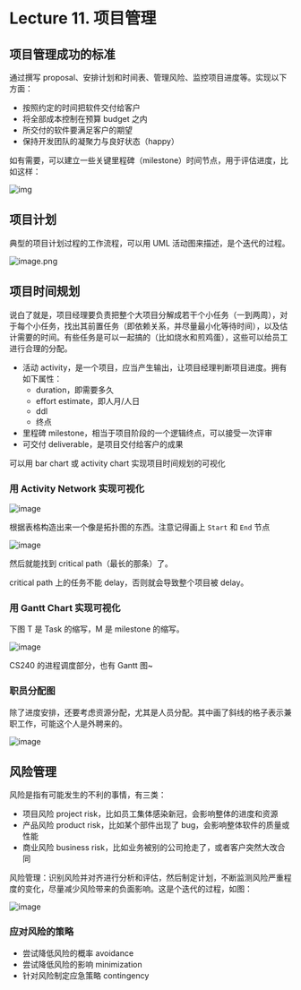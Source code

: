# Lecture 11. 项目管理

## 项目管理成功的标准

通过撰写 proposal、安排计划和时间表、管理风险、监控项目进度等。实现以下方面：

*   按照约定的时间把软件交付给客户
*   将全部成本控制在预算 budget 之内
*   所交付的软件要满足客户的期望
*   保持开发团队的凝聚力与良好状态（happy）

如有需要，可以建立一些关键里程碑（milestone）时间节点，用于评估进度，比如这样：

![img](https://s2.loli.net/2023/06/20/whLlFnW4iXCctsT.png)

## 项目计划

典型的项目计划过程的工作流程，可以用 UML 活动图来描述，是个迭代的过程。

![image.png](https://s2.loli.net/2023/06/20/mrVQT5vjCGqBMkO.png)

## 项目时间规划

说白了就是，项目经理要负责把整个大项目分解成若干个小任务（一到两周），对于每个小任务，找出其前置任务（即依赖关系，并尽量最小化等待时间），以及估计需要的时间。有些任务是可以一起搞的（比如烧水和煎鸡蛋），这些可以给员工进行合理的分配。

*   活动 activity，是一个项目，应当产生输出，让项目经理判断项目进度。拥有如下属性：
    *   duration，即需要多久
    *   effort estimate，即人月/人日
    *   ddl
    *   终点
*   里程碑 milestone，相当于项目阶段的一个逻辑终点，可以接受一次评审
*   可交付 deliverable，是项目交付给客户的成果

可以用 bar chart 或 activity chart 实现项目时间规划的可视化

### 用 Activity Network 实现可视化

![image](https://s2.loli.net/2023/05/31/amc3F1RTuN2jodE.png)

根据表格构造出来一个像是拓扑图的东西。注意记得画上 `Start` 和 `End` 节点

![image](https://s2.loli.net/2023/05/31/54xVzPpLSybhIOK.png)

然后就能找到 critical path（最长的那条）了。

critical path 上的任务不能 delay，否则就会导致整个项目被 delay。

### 用 Gantt Chart 实现可视化

下图 T 是 Task 的缩写，M 是 milestone 的缩写。

![image](https://s2.loli.net/2023/05/31/nUgRQ7G6cESyWVl.png)

CS240 的进程调度部分，也有 Gantt 图~

### 职员分配图

除了进度安排，还要考虑资源分配，尤其是人员分配。其中画了斜线的格子表示兼职工作，可能这个人是外聘来的。

![image](https://s2.loli.net/2023/05/31/HbhOC6jDqkgK4I1.png)

## 风险管理

风险是指有可能发生的不利的事情，有三类：

*   项目风险 project risk，比如员工集体感染新冠，会影响整体的进度和资源
*   产品风险 product risk，比如某个部件出现了 bug，会影响整体软件的质量或性能
*   商业风险 business risk，比如业务被别的公司抢走了，或者客户突然大改合同

风险管理：识别风险并对齐进行分析和评估，然后制定计划，不断监测风险严重程度的变化，尽量减少风险带来的负面影响。这是个迭代的过程，如图：

![image](https://s2.loli.net/2023/06/20/DLlm8wrSKHZnIAx.png)

### 应对风险的策略

*   尝试降低风险的概率 avoidance
*   尝试降低风险的影响 minimization
*   针对风险制定应急策略 contingency
